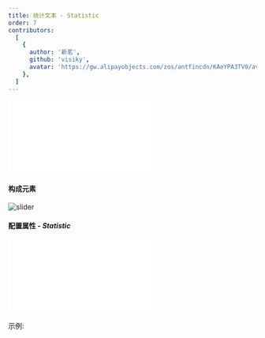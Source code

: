 ```yaml
---
title: 统计文本 - Statistic
order: 7
contributors:
  [
    {
      author: '新茗',
      github: 'visiky',
      avatar: 'https://gw.alipayobjects.com/zos/antfincdn/KAeYPA3TV0/avatar.jpeg',
    },
  ]
---
```


<embed src="@/docs/styles/component.md"></embed>

#### 构成元素

<img src="https://gw.alipayobjects.com/zos/antfincdn/YrJCRYNcAM/0dfb515f-5efd-4341-a5ec-bd1f988b5975.png" class="component-img" alt="slider" />

#### 配置属性 - _Statistic_

<embed src="@/docs/common/statistic.zh.md"></embed>

示例:

<playground path="pie/donut/demo/basic.ts" rid="docs-statistic" height="400"></playground>